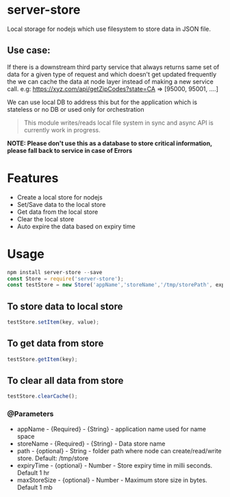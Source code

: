 # server-store
Local storage for nodejs which use filesystem to store data in JSON file.

## Use case:
If there is a downstream third party service that always returns same set of data for a given type of request and
which doesn't get updated frequently the we can cache the data at node layer instead of making a new service call.
e.g: https://xyz.com/api/getZipCodes?state=CA => [95000, 95001, ....]

We can use local DB to address this but for the application which is stateless or no DB or used only for orchestration

> This module writes/reads local file system in sync and async API is currently work in progress.

**NOTE: Please don't use this as a database to store critical information, please fall back to service in case of Errors**


# Features
* Create a local store for nodejs
* Set/Save data to the local store
* Get data from the local store
* Clear the local store
* Auto expire the data based on expiry time

# Usage
```js
npm install server-store --save
const Store = require('server-store');
const testStore = new Store('appName','storeName','/tmp/storePath', expiryTime, maxStoreSize);
```
## To store data to local store
```js
testStore.setItem(key, value);
```

## To get data from store
```js
testStore.getItem(key);
```
## To clear all data from store
```js
testStore.clearCache();
```

### @Parameters

* appName - {Required} - {String} - application name used for name space
* storeName - {Required} - {String} - Data store name
* path - {optional} - String - folder path where node can create/read/write store. Default: /tmp/store
* expiryTime - {optional} - Number - Store expiry time in milli seconds. Default 1 hr
* maxStoreSize - {optional} - Number - Maximum store size in bytes. Default 1 mb
